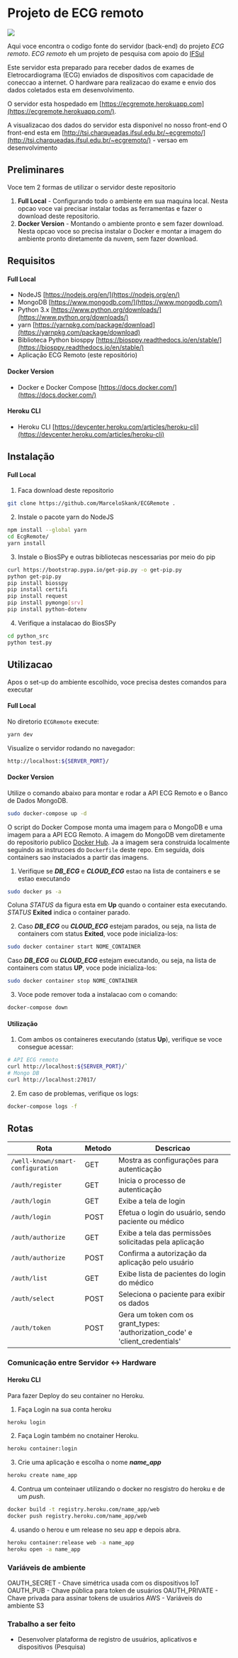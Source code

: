 # Projeto de ECG remoto
  
![](./img/img.png)

Aqui voce encontra o codigo fonte do servidor (back-end) do projeto _ECG remoto_. _ECG remoto_ eh um projeto de pesquisa com apoio do [IFSul](www.ifsul.edu.br)
 
Este servidor esta preparado para receber dados de exames de Eletrocardiograma (ECG) enviados de dispositivos com capacidade de coneccao a internet.
O hardware para realizacao do exame e envio dos dados coletados esta em desenvolvimento.

O servidor esta hospedado em [https://ecgremote.herokuapp.com](https://ecgremote.herokuapp.com/).

A visualizacao dos dados do servidor esta disponivel no nosso front-end 
O front-end esta em [http://tsi.charqueadas.ifsul.edu.br/~ecgremoto/](http://tsi.charqueadas.ifsul.edu.br/~ecgremoto/) - versao em desenvolvimento

## Preliminares


Voce tem 2 formas de utilizar o servidor deste repositorio
 1. **Full Local** - Configurando todo o ambiente em sua maquina local. Nesta opcao voce vai precisar instalar todas as ferramentas e fazer o download deste repositorio. 
 2. **Docker Version** - Montando o ambiente pronto e sem fazer download. Nesta opcao voce so precisa instalar o Docker e montar a imagem do ambiente pronto diretamente da nuvem, sem fazer download.

## Requisitos
#### Full Local 
- NodeJS [https://nodejs.org/en/](https://nodejs.org/en/)
- MongoDB [https://www.mongodb.com/](https://www.mongodb.com/)
- Python 3.x [https://www.python.org/downloads/](https://www.python.org/downloads/)
- yarn [https://yarnpkg.com/package/download](https://yarnpkg.com/package/download)
- Biblioteca Python biosppy [https://biosppy.readthedocs.io/en/stable/](https://biosppy.readthedocs.io/en/stable/)
- Aplicação ECG Remoto (este repositório)

#### Docker Version
- Docker e Docker Compose [https://docs.docker.com/](https://docs.docker.com/)

#### Heroku CLI
- Heroku CLI [https://devcenter.heroku.com/articles/heroku-cli](https://devcenter.heroku.com/articles/heroku-cli)


## Instalação
#### Full Local 
1. Faca download deste repositorio
```sh
git clone https://github.com/MarceloSkank/ECGRemote .
```
2. Instale o pacote yarn do NodeJS 
```sh
npm install --global yarn
cd EcgRemote/
yarn install
```
3. Instale o BiosSPy e outras bibliotecas nescessarias por meio do pip 
```sh
curl https://bootstrap.pypa.io/get-pip.py -o get-pip.py
python get-pip.py
pip install biosspy
pip install certifi
pip install request
pip install pymongo[srv]
pip install python-dotenv
```
4. Verifique a instalacao do BiosSPy
```sh
cd python_src
python test.py
```

## Utilizacao
Apos o set-up do ambiente escolhido, voce precisa destes comandos para executar
#### Full Local 
No diretorio `ECGRemote` execute:
```sh
yarn dev
```
Visualize o servidor rodando no navegador:
```sh
http://localhost:${SERVER_PORT}/
```

#### Docker Version
Utilize o comando abaixo para montar e rodar a API ECG Remoto e o Banco de Dados MongoDB. 
```sh
sudo docker-compose up -d
```
O script do Docker Compose monta uma imagem para o MongoDB e uma imagem para a API ECG Remoto. A imagem do MongoDB vem diretamente do repositorio publico [Docker Hub](https://hub.docker.com/_/mongo). Ja a imagem sera construida localmente seguindo as instrucoes do `Dockerfile` deste repo. Em seguida, dois containers sao instaciados a partir das imagens.

1. Verifique se ***DB_ECG*** e ***CLOUD_ECG*** estao na lista de containers e se estao executando
```sh
sudo docker ps -a
```
Coluna *STATUS* da figura esta em **Up** quando o container esta executando. *STATUS* **Exited** indica o container parado. 

2. Caso ***DB_ECG*** ou ***CLOUD_ECG***  estejam parados, ou seja, na lista de containers com status **Exited**, voce pode inicializa-los:
```sh
sudo docker container start NOME_CONTAINER
```
Caso ***DB_ECG*** ou ***CLOUD_ECG***  estejam executando, ou seja, na lista de containers com status **UP**, voce pode inicializa-los:
```sh
sudo docker container stop NOME_CONTAINER
```
3. Voce pode remover toda a instalacao com o comando:
```sh
docker-compose down
```


#### Utilização
1. Com ambos os containeres executando (status **Up**), verifique se voce consegue acessar:
```sh
# API ECG remoto
curl http://localhost:${SERVER_PORT}/`
# Mongo DB
curl http://localhost:27017/ 
```
2. Em caso de problemas, verifique os logs:
```sh
docker-compose logs -f
```

## Rotas
| Rota               | Metodo | Descricao                                                                                                  |
|--------------------|--------|------------------------------------------------------------------------------------------------------------|
| `/well-known/smart-configuration` | GET | Mostra as configurações para autenticação |
| `/auth/register` | GET | Inicia o processo de autenticação |
| `/auth/login` | GET | Exibe a tela de login |
| `/auth/login` | POST | Efetua o login do usuário, sendo paciente ou médico |
| `/auth/authorize` | GET | Exibe a tela das permissões solicitadas pela aplicação |
| `/auth/authorize` | POST | Confirma a autorização da aplicação pelo usuário |
| `/auth/list` | GET | Exibe lista de pacientes do login do médico |
| `/auth/select` | POST | Seleciona o paciente para exibir os dados |
| `/auth/token` | POST | Gera um token com os grant_types: 'authorization_code' e 'client_credentials' |

### Comunicação entre Servidor <-> Hardware

#### Heroku CLI
Para fazer Deploy do seu container no Heroku.

1. Faça Login na sua conta heroku
```sh
heroku login
```

2. Faça Login também no cnotainer Heroku.
```sh
heroku container:login
```

3. Crie uma aplicação e escolha o nome ***name_app***
```sh
heroku create name_app
```

4. Contrua um conteinaer utilizando o docker no resgistro do heroku e de um *push*.
```sh
docker build -t registry.heroku.com/name_app/web 
docker push registry.heroku.com/name_app/web
```

4. usando o herou e um release no seu app e depois abra.
```sh
heroku container:release web -a name_app
heroku open -a name_app
```

### Variáveis de ambiente
OAUTH_SECRET - Chave simétrica usada com os dispositivos IoT
OAUTH_PUB - Chave pública para token de usuários
OAUTH_PRIVATE - Chave privada para assinar tokens de usuários
AWS - Variáveis do ambiente S3

### Trabalho a ser feito
- Desenvolver plataforma de registro de usuários, aplicativos e dispositivos (Pesquisa)